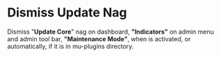 # Dismiss Update Nag
Dismiss "<strong>Update Core</strong>" nag on dashboard, <strong>"Indicators"</strong> on admin menu and admin tool bar, <strong>"Maintenance Mode"</strong>, when is activated, or automatically, if it is in mu-plugins directory.
